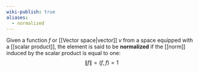 ```yaml
---
wiki-publish: true
aliases:
  - normalized
---
```

Given a function $f$ or [[Vector space|vector]] $v$ from a space equipped with a [[scalar product]], the element is said to be **normalized** if the [[norm]] induced by the scalar product is equal to one:
$$\lVert f \rVert =(f,f)=1$$
